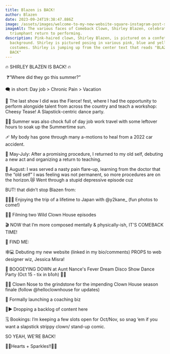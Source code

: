 ```yaml
---
title: Blazen is BACK!
author: Blazen
date: 2023-09-24T19:38:47.886Z
image: /assets/images/welcome-to-my-new-website-square-instagram-post-square-.png
imageAlt: The various faces of Comeback Clown, Shirley Blazen, celebrating a
  triumphant return to performing.
description: Pink-haired clown, Shirley Blazen, is pictured on a confetti filled
  background. Shirley is pictured posing in various pink, blue and yellow
  costumes. Shirley is jumping up from the center text that reads "BLAZEN IS
  BACK"
---
```

🔥 SHIRLEY BLAZEN IS BACK! 🔥

 ❓“Where did they go this summer?” 

🗨️ in short: Day job > Chronic Pain > Vacation

🧀 The last show I did was the Fierce! fest, where I had the opportunity to perform alongside talent from across the country and teach a workshop: Cheesy Tease! A Slapstick-centric dance party. 

🧳🌞 Summer was also chock full of day job work travel with some leftover hours to soak up the Summertime sun.

🩹 My body has gone through many a-motions to heal from a 2022 car accident. 

💪 May-July: After a promising procedure, I returned to my old self, debuting a new act and organizing a return to teaching.

🤕 August: I was served a nasty pain flare-up, learning from the doctor that the “old self” I was feeling was not permanent, so more procedures are on the horizon.😿 Went through a stupid depressive episode cuz

BUT! that didn’t stop Blazen from:

👘🇯🇵 Enjoying the trip of a lifetime to Japan with @y2kane_ (fun photos to come!)

🎥🤡 Filming two Wild Clown House episodes

🎬 NOW that I’m more composed mentally & physically-ish, IT'S COMEBACK TIME! 

👀 FIND ME:

🕸️💻 Debuting my new website (linked in my bio/comments) PROPS to web designer wiz, Jessica Misra!

🪩 BOOGEYING DOWN at Aunt Nance's Fever Dream Disco Show Dance Party (Oct 15 - tix in b1oh) 🕺💃

🐽🔴 Clown Nose to the grindstone for the impending Clown House season finale (follow @helloclownhouse for updates) 

🚀 Formally launching a coaching biz

🎁▶️ Dropping a backlog of content here

🗓️ Bookings: I’m keeping a few slots open for Oct/Nov, so snag ‘em if you want a slapstick strippy clown/ stand-up comic.

SO YEAH, WE’RE BACK! 

💖✨Hearts + Sparkles‼️💖✨